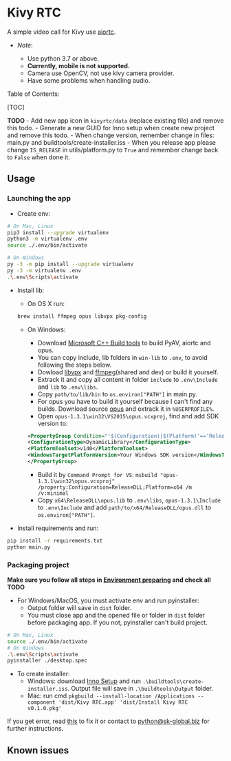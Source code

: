 # Kivy RTC

A simple video call for Kivy use [aiortc](https://github.com/aiortc/aiortc).

- *Note*:

    - Use python 3.7 or above.
    - **Currently, mobile is not supported.**
    - Camera use OpenCV, not use kivy camera provider.
    - Have some problems when handling audio.

Table of Contents:

[TOC]

**TODO**
    - Add new app icon in `kivyrtc/data` (replace existing file) and remove this todo.
    - Generate a new GUID for Inno setup when create new project and remove this todo.
    - When change version, remember change in files: main.py and buildtools/create-installer.iss
    - When you release app please change `IS_RELEASE` in utils/platform.py to `True` and remember change back to `False` when done it.

## Usage

### Launching the app

- Create env:

```bash
# On Mac, Linux
pip3 install --upgrade virtualenv
python3 -m virtualenv .env
source ./.env/bin/activate

# On Windows
py -3 -m pip install --upgrade virtualenv
py -3 -m virtualenv .env
.\.env\Scripts\activate
```

- Install lib:

    - On OS X run:

    ```bash
    brew install ffmpeg opus libvpx pkg-config
    ```

    - On Windows:

        - Download [Microsoft C++ Build tools](https://blogs.msdn.microsoft.com/pythonengineering/2016/04/11/unable-to-find-vcvarsall-bat/) to build PyAV, aiortc and opus.
        - You can copy include, lib folders in `win-lib` to `.env`, to avoid following the steps below.
        - Dowload [libvpx](https://github.com/ShiftMediaProject/libvpx/releases) and [ffmpeg](https://ffmpeg.zeranoe.com/builds/)(shared and dev) or build it yourself.
        - Extrack it and copy all content in folder `include` to `.env\Include` and `lib` to `.env\libs`.
        - Copy `path/to/lib/bin` to `os.environ["PATH"]` in main.py.
        - For opus you have to build it yourself because I can't find any builds. Download source [opus](http://opus-codec.org/downloads/) and extrack it in `%USERPROFILE%`.
        - Open `opus-1.3.1\win32\VS2015\opus.vcxproj`, find and add SDK version to:

        ```xml
        <PropertyGroup Condition="'$(Configuration)|$(Platform)'=='ReleaseDLL|x64'" Label="Configuration">
        <ConfigurationType>DynamicLibrary</ConfigurationType>
        <PlatformToolset>v140</PlatformToolset>
        <WindowsTargetPlatformVersion>Your Windows SDK version</WindowsTargetPlatformVersion>
        </PropertyGroup>
        ```

        - Build it by `Command Prompt for VS`: `msbuild "opus-1.3.1\win32\opus.vcxproj" /property:Configuration=ReleaseDLL;Platform=x64 /m /v:minimal`
        - Copy `x64\ReleaseDLL\opus.lib` to `.env\libs`, `opus-1.3.1\Include` to `.env\Include` and add `path/to/x64/ReleaseDLL/opus.dll` to `os.environ["PATH"]`.

- Install requirements and run:

```bash
pip install -r requirements.txt
python main.py
```

### Packaging project

**Make sure you follow all steps in [Environment preparing](https://kivy-skglobal.readthedocs.io/en/latest/#environment-preparing) and check all TODO**

- For Windows/MacOS, you must activate env and run pyinstaller:
    - Output folder will save in `dist` folder.
    - You must close app and the opened file or folder in `dist` folder before packaging app. If you not, pyinstaller can't build project.

```bash
# On Mac, Linux
source ./.env/bin/activate
# On Windows
.\.env\Scripts\activate
pyinstaller ./desktop.spec
```

- To create installer:
    - Windows: download [Inno Setup](http://www.jrsoftware.org/isinfo.php) and run `.\buildtools\create-installer.iss`. Output file will save in `.\buildtools\Output` folder.
    - Mac: run cmd `pkgbuild --install-location /Applications --component 'dist/Kivy RTC.app' 'dist/Install Kivy RTC v0.1.0.pkg'`

If you get error, read [this](https://kivy-skglobal.readthedocs.io/en/latest/development/packaging-project/) to fix it or contact to python@sk-global.biz for further instructions.

## Known issues
